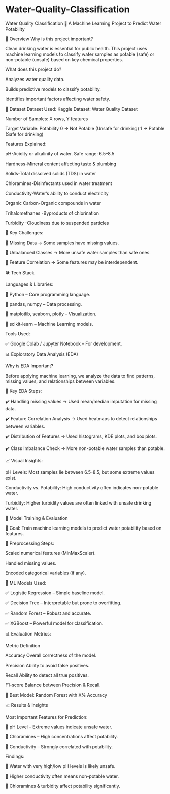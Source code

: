 # Water-Quality-Classification
Water Quality Classification
🚀 A Machine Learning Project to Predict Water Potability

📖 Overview
Why is this project important?

Clean drinking water is essential for public health. This project uses machine learning models to classify water samples as potable (safe) or non-potable (unsafe) based on key chemical properties.

What does this project do?

Analyzes water quality data.

Builds predictive models to classify potability.

Identifies important factors affecting water safety.


📂 Dataset
Dataset Used:
Kaggle Dataset: Water Quality Dataset

Number of Samples: X rows, Y features

Target Variable: Potability
0 → Not Potable (Unsafe for drinking)
1 → Potable (Safe for drinking)


Features Explained:

pH-Acidity or alkalinity of water. Safe range: 6.5–8.5

Hardness-Mineral content affecting taste & plumbing

Solids-Total dissolved solids (TDS) in water

Chloramines-Disinfectants used in water treatment

Conductivity-Water’s ability to conduct electricity

Organic Carbon-Organic compounds in water

Trihalomethanes	-Byproducts of chlorination

Turbidity	-Cloudiness due to suspended particles

📌 Key Challenges:


🔹 Missing Data → Some samples have missing values.

🔹 Unbalanced Classes → More unsafe water samples than safe ones.

🔹 Feature Correlation → Some features may be interdependent.

🛠️ Tech Stack

Languages & Libraries:

🔹 Python – Core programming language.

🔹 pandas, numpy – Data processing.

🔹 matplotlib, seaborn, plotly – Visualization.

🔹 scikit-learn – Machine Learning models.

Tools Used:

✅ Google Colab / Jupyter Notebook – For development.


📊 Exploratory Data Analysis (EDA)

Why is EDA Important?

Before applying machine learning, we analyze the data to find patterns, missing values, and relationships between variables.

📌 Key EDA Steps:

✔️ Handling missing values → Used mean/median imputation for missing data.

✔️ Feature Correlation Analysis → Used heatmaps to detect relationships between variables.

✔️ Distribution of Features → Used histograms, KDE plots, and box plots.

✔️ Class Imbalance Check → More non-potable water samples than potable.

📈 Visual Insights:


pH Levels: Most samples lie between 6.5-8.5, but some extreme values exist.

Conductivity vs. Potability: High conductivity often indicates non-potable water.

Turbidity: Higher turbidity values are often linked with unsafe drinking water.

🤖 Model Training & Evaluation

📌 Goal: Train machine learning models to predict water potability based on features.

🔹 Preprocessing Steps:

Scaled numerical features (MinMaxScaler).

Handled missing values.

Encoded categorical variables (if any).

🔹 ML Models Used:

✅ Logistic Regression – Simple baseline model.

✅ Decision Tree – Interpretable but prone to overfitting.

✅ Random Forest – Robust and accurate.

✅ XGBoost – Powerful model for classification.

📊 Evaluation Metrics:

Metric	Definition

Accuracy	Overall correctness of the model.

Precision	Ability to avoid false positives.

Recall	Ability to detect all true positives.

F1-score	Balance between Precision & Recall.

🚀 Best Model: Random Forest with X% Accuracy

📈 Results & Insights

Most Important Features for Prediction:

🔹 pH Level – Extreme values indicate unsafe water.

🔹 Chloramines – High concentrations affect potability.

🔹 Conductivity – Strongly correlated with potability.

Findings:

📌 Water with very high/low pH levels is likely unsafe.

📌 Higher conductivity often means non-potable water.

📌 Chloramines & turbidity affect potability significantly.











